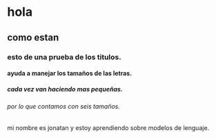 # hola
## como estan
### esto de una prueba de los titulos.
#### ayuda a manejar los tamaños de las letras.
##### cada vez van haciendo mas pequeñas.
###### por lo que contamos con seis tamaños. 
mi nombre es jonatan y estoy aprendiendo sobre modelos de lenguaje.
